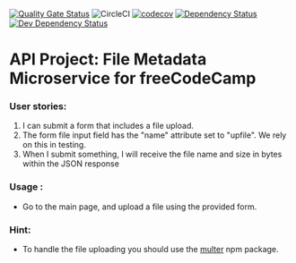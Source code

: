 [![Quality Gate Status](https://sonarcloud.io/api/project_badges/measure?project=tluolamo_boilerplate-project-filemetadata&metric=alert_status)](https://sonarcloud.io/dashboard?id=tluolamo_boilerplate-project-filemetadata)
![CircleCI](https://img.shields.io/circleci/build/github/tluolamo/boilerplate-project-filemetadata)
[![codecov](https://codecov.io/gh/tluolamo/boilerplate-project-filemetadata/branch/gomix/graph/badge.svg)](https://codecov.io/gh/tluolamo/boilerplate-project-filemetadata)
[![Dependency Status](https://david-dm.org/tluolamo/boilerplate-project-filemetadata.svg)](https://david-dm.org/tluolamo/boilerplate-project-filemetadata)
[![Dev Dependency Status](https://david-dm.org/tluolamo/boilerplate-project-filemetadata/dev-status.svg)](https://david-dm.org/tluolamo/boilerplate-project-filemetadata)

# API Project: File Metadata Microservice for freeCodeCamp

###    User stories:
1. I can submit a form that includes a file upload.
2. The form file input field  has the "name" attribute set to "upfile". We rely on this in testing.
3. When I submit something, I will receive the file name and size in bytes within the JSON response

### Usage :
* Go to the main page, and upload a file using the provided form.

### Hint:
* To handle the file uploading you should use the [multer](https://www.npmjs.com/package/multer) npm package.
